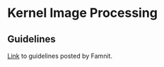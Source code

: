 # Kernel Image Processing

## Guidelines 

[Link](https://prog3.student.famnit.upr.si/#projects/KernelImageProcessing/) to guidelines posted by Famnit.


